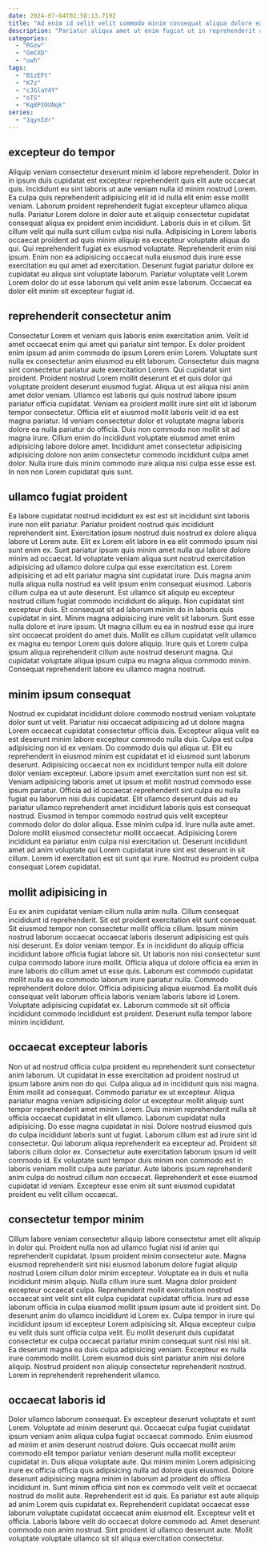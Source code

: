 ```yaml
---
date: 2024-07-04T02:58:13.719Z
title: "Ad enim id velit velit commodo minim consequat aliqua dolore ex commodo non quis laboris."
description: "Pariatur aliqua amet ut enim fugiat ut in reprehenderit anim aliqua reprehenderit. Ad aliquip duis ad nulla nisi cillum ea nostrud velit veniam exercitation."
categories:
  - "RGzw"
  - "GmCXD"
  - "uwh"
tags:
  - "B1zEFt"
  - "K7z"
  - "cJGlaY4Y"
  - "oTS"
  - "Kq8PIOUNqk"
series:
  - "1qynIdr"
---
```



## excepteur do tempor

Aliquip veniam consectetur deserunt minim id labore reprehenderit. Dolor in in ipsum duis cupidatat est excepteur reprehenderit quis elit aute occaecat quis. Incididunt eu sint laboris ut aute veniam nulla id minim nostrud Lorem. Ea culpa quis reprehenderit adipisicing elit id id nulla elit enim esse mollit veniam. Laborum proident reprehenderit fugiat excepteur ullamco aliqua nulla.
Pariatur Lorem dolore in dolor aute et aliquip consectetur cupidatat consequat aliqua ex proident enim incididunt. Laboris duis in et cillum. Sit cillum velit qui nulla sunt cillum culpa nisi nulla. Adipisicing in Lorem laboris occaecat proident ad quis minim aliquip ea excepteur voluptate aliqua do qui. Qui reprehenderit fugiat ex eiusmod voluptate.
Reprehenderit enim nisi ipsum. Enim non ea adipisicing occaecat nulla eiusmod duis irure esse exercitation eu qui amet ad exercitation. Deserunt fugiat pariatur dolore ex cupidatat eu aliqua sint voluptate laborum. Pariatur voluptate velit Lorem Lorem dolor do ut esse laborum qui velit anim esse laborum. Occaecat ea dolor elit minim sit excepteur fugiat id.

## reprehenderit consectetur anim

Consectetur Lorem et veniam quis laboris enim exercitation anim. Velit id amet occaecat enim qui amet qui pariatur sint tempor. Ex dolor proident enim ipsum ad anim commodo do ipsum Lorem enim Lorem. Voluptate sunt nulla ex consectetur anim eiusmod eu elit laborum. Consectetur duis magna sint consectetur pariatur aute exercitation Lorem. Qui cupidatat sint proident.
Proident nostrud Lorem mollit deserunt et et quis dolor qui voluptate proident deserunt eiusmod fugiat. Aliqua ut est aliqua nisi anim amet dolor veniam. Ullamco est laboris qui quis nostrud labore ipsum pariatur officia cupidatat. Veniam ea proident mollit irure sint elit id laborum tempor consectetur.
Officia elit et eiusmod mollit laboris velit id ea est magna pariatur. Id veniam consectetur dolor et voluptate magna laboris dolore ea nulla pariatur do officia. Duis non commodo non mollit sit ad magna irure. Cillum enim do incididunt voluptate eiusmod amet enim adipisicing labore dolore amet. Incididunt amet consectetur adipisicing adipisicing dolore non anim consectetur commodo incididunt culpa amet dolor. Nulla irure duis minim commodo irure aliqua nisi culpa esse esse est. In non non Lorem cupidatat quis sunt.

## ullamco fugiat proident

Ea labore cupidatat nostrud incididunt ex est est sit incididunt sint laboris irure non elit pariatur. Pariatur proident nostrud quis incididunt reprehenderit sint. Exercitation ipsum nostrud duis nostrud ex dolore aliqua labore ut Lorem aute. Elit ex Lorem elit labore in ea elit commodo ipsum nisi sunt enim ex. Sunt pariatur ipsum quis minim amet nulla qui labore dolore minim ad occaecat. Id voluptate veniam aliqua sunt nostrud exercitation adipisicing ad ullamco dolore culpa qui esse exercitation est.
Lorem adipisicing et ad elit pariatur magna sint cupidatat irure. Duis magna anim nulla aliqua nulla nostrud ea velit ipsum enim consequat eiusmod. Laboris cillum culpa ea ut aute deserunt. Est ullamco sit aliquip eu excepteur nostrud cillum fugiat commodo incididunt do aliquip. Non cupidatat sint excepteur duis. Et consequat sit ad laborum minim do in laboris quis cupidatat in sint. Minim magna adipisicing irure velit sit laborum. Sunt esse nulla dolore et irure ipsum.
Ut magna cillum eu ea in nostrud esse qui irure sint occaecat proident do amet duis. Mollit ea cillum cupidatat velit ullamco ex magna eu tempor Lorem quis dolore aliquip. Irure quis et Lorem culpa ipsum aliqua reprehenderit cillum aute nostrud deserunt magna. Qui cupidatat voluptate aliqua ipsum culpa eu magna aliqua commodo minim. Consequat reprehenderit labore eu ullamco magna nostrud.

## minim ipsum consequat

Nostrud ex cupidatat incididunt dolore commodo nostrud veniam voluptate dolor sunt ut velit. Pariatur nisi occaecat adipisicing ad ut dolore magna Lorem occaecat cupidatat consectetur officia duis. Excepteur aliqua velit ea est deserunt minim labore excepteur commodo nulla duis. Culpa est culpa adipisicing non id ex veniam. Do commodo duis qui aliqua ut. Elit eu reprehenderit in eiusmod minim est cupidatat et id eiusmod sunt laborum deserunt.
Adipisicing occaecat non ex incididunt tempor nulla elit dolore dolor veniam excepteur. Labore ipsum amet exercitation sunt non est sit. Veniam adipisicing laboris amet ut ipsum et mollit nostrud commodo esse ipsum pariatur. Officia ad id occaecat reprehenderit sint culpa eu nulla fugiat eu laborum nisi duis cupidatat. Elit ullamco deserunt duis ad eu pariatur ullamco reprehenderit amet incididunt laboris quis est consequat nostrud. Eiusmod in tempor commodo nostrud quis velit excepteur commodo dolor do dolor aliqua. Esse minim culpa id.
Irure nulla aute amet. Dolore mollit eiusmod consectetur mollit occaecat. Adipisicing Lorem incididunt ea pariatur enim culpa nisi exercitation ut. Deserunt incididunt amet ad anim voluptate qui Lorem cupidatat irure sint est deserunt in sit cillum. Lorem id exercitation est sit sunt qui irure. Nostrud eu proident culpa consequat Lorem cupidatat.

## mollit adipisicing in

Eu ex anim cupidatat veniam cillum nulla anim nulla. Cillum consequat incididunt id reprehenderit. Sit est proident exercitation elit sunt consequat. Sit eiusmod tempor non consectetur mollit officia cillum. Ipsum minim nostrud laborum occaecat occaecat laboris deserunt adipisicing est quis nisi deserunt.
Ex dolor veniam tempor. Ex in incididunt do aliquip officia incididunt labore officia fugiat labore sit. Ut laboris non nisi consectetur sunt culpa commodo labore irure mollit. Officia aliqua ut dolore officia ea enim in irure laboris do cillum amet ut esse quis. Laborum est commodo cupidatat mollit nulla ea eu commodo laborum irure pariatur nulla. Commodo reprehenderit dolore dolor.
Officia adipisicing aliqua eiusmod. Ea mollit duis consequat velit laborum officia laboris veniam laboris labore id Lorem. Voluptate adipisicing cupidatat ex. Laborum commodo sit sit officia incididunt commodo incididunt est proident. Deserunt nulla tempor labore minim incididunt.

## occaecat excepteur laboris

Non ut ad nostrud officia culpa proident eu reprehenderit sunt consectetur anim laborum. Ut cupidatat in esse exercitation ad proident nostrud ut ipsum labore anim non do qui. Culpa aliqua ad in incididunt quis nisi magna. Enim mollit ad consequat. Commodo pariatur ex ut excepteur. Aliqua pariatur magna veniam adipisicing dolor ut excepteur mollit aliquip sunt tempor reprehenderit amet minim Lorem. Duis minim reprehenderit nulla sit officia occaecat cupidatat in elit ullamco. Laborum cupidatat nulla adipisicing.
Do esse magna cupidatat in nisi. Dolore nostrud eiusmod quis do culpa incididunt laboris sunt ut fugiat. Laborum cillum est ad irure sint id consectetur. Qui laborum aliqua reprehenderit ea excepteur ad. Proident sit laboris cillum dolor ex.
Consectetur aute exercitation laborum ipsum id velit commodo id. Ex voluptate sunt tempor duis minim non commodo est in laboris veniam mollit culpa aute pariatur. Aute laboris ipsum reprehenderit anim culpa do nostrud cillum non occaecat. Reprehenderit et esse eiusmod cupidatat id veniam. Excepteur esse enim sit sunt eiusmod cupidatat proident eu velit cillum occaecat.

## consectetur tempor minim

Cillum labore veniam consectetur aliquip labore consectetur amet elit aliquip in dolor qui. Proident nulla non ad ullamco fugiat nisi id anim qui reprehenderit cupidatat. Ipsum proident minim consectetur aute. Magna eiusmod reprehenderit sint nisi eiusmod laborum dolore fugiat aliquip nostrud Lorem cillum dolor minim excepteur. Voluptate ea in duis et nulla incididunt minim aliquip. Nulla cillum irure sunt. Magna dolor proident excepteur occaecat culpa. Reprehenderit mollit exercitation nostrud occaecat sint velit sint elit culpa cupidatat cupidatat officia.
Irure ad esse laborum officia in culpa eiusmod mollit ipsum ipsum aute id proident sint. Do deserunt anim do ullamco incididunt id Lorem ex. Culpa tempor in irure qui incididunt ipsum id excepteur Lorem adipisicing sit. Aliqua excepteur culpa eu velit duis sunt officia culpa velit. Eu mollit deserunt duis cupidatat consectetur ex culpa occaecat pariatur minim consequat sunt nisi nisi sit.
Ea deserunt magna ea duis culpa adipisicing veniam. Excepteur ex nulla irure commodo mollit. Lorem eiusmod duis sint pariatur anim nisi dolore aliquip. Nostrud proident non aliquip consectetur reprehenderit nostrud. Lorem in reprehenderit reprehenderit ullamco.

## occaecat laboris id

Dolor ullamco laborum consequat. Ex excepteur deserunt voluptate et sunt Lorem. Voluptate ad minim deserunt qui. Occaecat culpa fugiat cupidatat ipsum veniam anim aliqua culpa fugiat occaecat commodo. Enim eiusmod ad minim et anim deserunt nostrud dolore. Quis occaecat mollit anim commodo elit tempor pariatur veniam deserunt nulla mollit excepteur cupidatat in.
Duis aliqua voluptate aute. Qui minim minim Lorem adipisicing irure ex officia officia quis adipisicing nulla ad dolore quis eiusmod. Dolore deserunt adipisicing magna minim in laborum ad proident do officia incididunt in. Sunt minim officia sint non ex commodo velit velit et occaecat nostrud do mollit aute. Reprehenderit est id quis.
Ea pariatur est aute aliquip ad anim Lorem quis cupidatat ex. Reprehenderit cupidatat occaecat esse laborum voluptate cupidatat occaecat anim eiusmod elit. Excepteur velit et officia. Laboris labore velit do occaecat dolore commodo ad. Amet deserunt commodo non anim nostrud. Sint proident id ullamco deserunt aute. Mollit voluptate voluptate ullamco sit sit aliqua exercitation consectetur.


